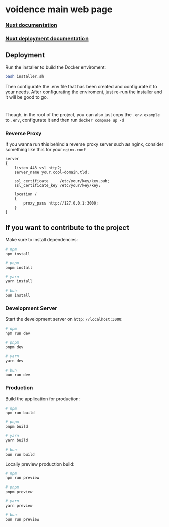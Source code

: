 # voidence main web page

### [Nuxt documentation](https://nuxt.com/docs/getting-started/introduction)

### [Nuxt deployment documentation](https://nuxt.com/docs/getting-started/deployment)

## Deployment
Run the installer to build the Docker enviroment:
```bash
bash installer.sh
```
Then configurate the .env file that has been created and configurate it to your needs.
After configurating the enviroment, just re-run the installer and it will be good to go.  
#
Though, in the root of the project, you can also just copy the ``.env.example`` to ``.env``, configurate it and then run ``docker compose up -d`` 
### Reverse Proxy
If you wanna run this behind a reverse proxy server such as nginx, consider something like this for your ``nginx.conf``
```nginx
server 
{
    listen 443 ssl http2;
    server_name your.cool-domain.tld;

    ssl_certificate     /etc/your/key/key.pub;
    ssl_certificate_key /etc/your/key/key;

    location / 
    {
        proxy_pass http://127.0.0.1:3000;
    }
}
```

## If you want to contribute to the project

Make sure to install dependencies:

```bash
# npm
npm install

# pnpm
pnpm install

# yarn
yarn install

# bun
bun install
```

### Development Server

Start the development server on `http://localhost:3000`:

```bash
# npm
npm run dev

# pnpm
pnpm dev

# yarn
yarn dev

# bun
bun run dev
```

### Production

Build the application for production:

```bash
# npm
npm run build

# pnpm
pnpm build

# yarn
yarn build

# bun
bun run build
```

Locally preview production build:

```bash
# npm
npm run preview

# pnpm
pnpm preview

# yarn
yarn preview

# bun
bun run preview
```